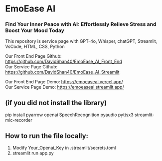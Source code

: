 # EmoEase AI
### Find Your Inner Peace with AI: Effortlessly Relieve Stress and Boost Your Mood Today

This repository is service page with GPT-4o, Whisper, chatGPT, Streamlit, VsCode, HTML, CSS, Python

Our Front End Page Github: https://github.com/DavidShan40/EmoEase_AI_Front_End \
Our Service Page Github: https://github.com/DavidShan40/EmoEase_AI_Streamlit

Our Front End Page Demo: https://emoeaseai.vercel.app/ \
Our Service Page Demo: https://emoeaseai.streamlit.app/


## (if you did not install the library)
pip install pyarrow openai SpeechRecognition pyaudio pyttsx3 streamlit-mic-recorder

## How to run the file locally:
1. Modify Your_Openai_Key in .streamlit/secrets.toml
2. streamlit run app.py
